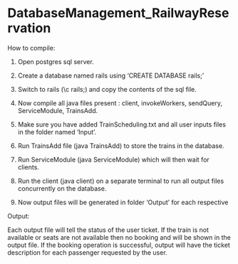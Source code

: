 # DatabaseManagement_RailwayReservation
How to compile:
1. Open postgres sql server.

2. Create a database named rails using ‘CREATE DATABASE rails;’

3. Switch to rails (\c rails;) and copy the contents of the sql file.
 
4. Now compile all java files present : client, invokeWorkers, sendQuery, ServiceModule, TrainsAdd.
 
5. Make sure you have added TrainScheduling.txt and all user inputs files in the folder named ‘Input’.
 
6. Run TrainsAdd file (java TrainsAdd) to store the trains in the database.
 
7. Run ServiceModule (java ServiceModule) which will then wait for clients.
 
8. Run the client (java client) on a separate terminal to run all output files concurrently on the database.
 
9. Now output files will be generated in folder ‘Output’ for each respective


Output:

Each output file will tell the status of the user ticket. If the train is not available or seats are not available then no booking and will be shown in the output file. If the booking operation is successful, output will have the ticket description for each passenger requested by the user.

